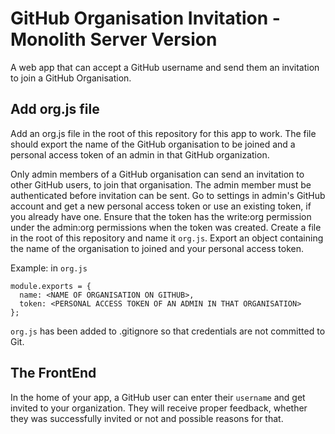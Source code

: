 # GitHub Organisation Invitation - Monolith Server Version

A web app that can accept a GitHub username and send them an invitation to join a GitHub Organisation.

## Add org.js file
Add an org.js file in the root of this repository for this app to work. The file should export the name of the GitHub organisation to be joined and a personal access token of an admin in that GitHub organization.

Only admin members of a GitHub organisation can send an invitation to other GitHub users, to join that organisation.
The admin member must be authenticated before invitation can be sent. Go to settings in admin's GitHub account and get a new personal access token or use an existing token, if you already have one. Ensure that the token has the write:org permission under the admin:org permissions when the token was created. 
Create a file in the root of this repository and name it `org.js`.
Export an object containing the name of the organisation to joined and your personal access token.

Example: in `org.js` 
```
module.exports = {
  name: <NAME OF ORGANISATION ON GITHUB>,
  token: <PERSONAL ACCESS TOKEN OF AN ADMIN IN THAT ORGANISATION>
};
```

`org.js` has been added to .gitignore so that credentials are not committed to Git.

## The FrontEnd
In the home of your app, a GitHub user can enter their `username` and get invited to your organization. They will receive proper feedback, whether they was successfully invited or not and possible reasons for that.
